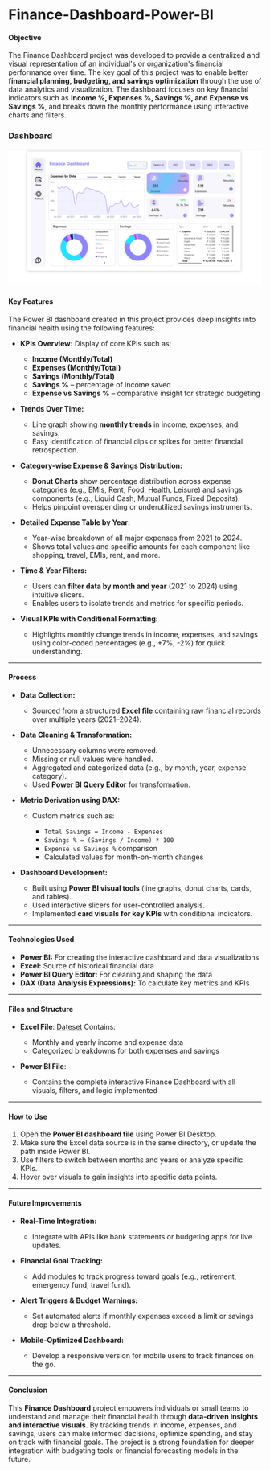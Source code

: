 # Finance-Dashboard-Power-BI

#### **Objective**

The Finance Dashboard project was developed to provide a centralized and visual representation of an individual's or organization's financial performance over time. The key goal of this project was to enable better **financial planning, budgeting, and savings optimization** through the use of data analytics and visualization. The dashboard focuses on key financial indicators such as **Income %, Expenses %, Savings %, and Expense vs Savings %**, and breaks down the monthly performance using interactive charts and filters.

### Dashboard
![image alt](https://github.com/Gokuashh/Finance-Dashboard-Power-BI/blob/5ca27262302b9a5f01ea3d4cb219894e80da55eb/Finance%20Dashboard.png)


#### **Key Features**

The Power BI dashboard created in this project provides deep insights into financial health using the following features:

* **KPIs Overview:**
  Display of core KPIs such as:

  * **Income (Monthly/Total)**
  * **Expenses (Monthly/Total)**
  * **Savings (Monthly/Total)**
  * **Savings %** – percentage of income saved
  * **Expense vs Savings %** – comparative insight for strategic budgeting

* **Trends Over Time:**

  * Line graph showing **monthly trends** in income, expenses, and savings.
  * Easy identification of financial dips or spikes for better financial retrospection.

* **Category-wise Expense & Savings Distribution:**

  * **Donut Charts** show percentage distribution across expense categories (e.g., EMIs, Rent, Food, Health, Leisure) and savings components (e.g., Liquid Cash, Mutual Funds, Fixed Deposits).
  * Helps pinpoint overspending or underutilized savings instruments.

* **Detailed Expense Table by Year:**

  * Year-wise breakdown of all major expenses from 2021 to 2024.
  * Shows total values and specific amounts for each component like shopping, travel, EMIs, rent, and more.

* **Time & Year Filters:**

  * Users can **filter data by month and year** (2021 to 2024) using intuitive slicers.
  * Enables users to isolate trends and metrics for specific periods.

* **Visual KPIs with Conditional Formatting:**

  * Highlights monthly change trends in income, expenses, and savings using color-coded percentages (e.g., +7%, -2%) for quick understanding.

---

#### **Process**

* **Data Collection:**

  * Sourced from a structured **Excel file** containing raw financial records over multiple years (2021–2024).

* **Data Cleaning & Transformation:**

  * Unnecessary columns were removed.
  * Missing or null values were handled.
  * Aggregated and categorized data (e.g., by month, year, expense category).
  * Used **Power BI Query Editor** for transformation.

* **Metric Derivation using DAX:**

  * Custom metrics such as:

    * `Total Savings = Income - Expenses`
    * `Savings % = (Savings / Income) * 100`
    * `Expense vs Savings %` comparison
    * Calculated values for month-on-month changes

* **Dashboard Development:**

  * Built using **Power BI visual tools** (line graphs, donut charts, cards, and tables).
  * Used interactive slicers for user-controlled analysis.
  * Implemented **card visuals for key KPIs** with conditional indicators.

---

#### **Technologies Used**

* **Power BI:** For creating the interactive dashboard and data visualizations
* **Excel:** Source of historical financial data
* **Power BI Query Editor:** For cleaning and shaping the data
* **DAX (Data Analysis Expressions):** To calculate key metrics and KPIs

---

#### **Files and Structure**

* **Excel File**: <a href="Finance Dataset.xlsx">Dateset</a>
  Contains:

  * Monthly and yearly income and expense data
  * Categorized breakdowns for both expenses and savings

* **Power BI File**: 

  * Contains the complete interactive Finance Dashboard with all visuals, filters, and logic implemented

---

#### **How to Use**

1. Open the **Power BI dashboard file** using Power BI Desktop.
2. Make sure the Excel data source is in the same directory, or update the path inside Power BI.
3. Use filters to switch between months and years or analyze specific KPIs.
4. Hover over visuals to gain insights into specific data points.

---

#### **Future Improvements**

* **Real-Time Integration:**

  * Integrate with APIs like bank statements or budgeting apps for live updates.

* **Financial Goal Tracking:**

  * Add modules to track progress toward goals (e.g., retirement, emergency fund, travel fund).

* **Alert Triggers & Budget Warnings:**

  * Set automated alerts if monthly expenses exceed a limit or savings drop below a threshold.

* **Mobile-Optimized Dashboard:**

  * Develop a responsive version for mobile users to track finances on the go.

---

#### **Conclusion**

This **Finance Dashboard** project empowers individuals or small teams to understand and manage their financial health through **data-driven insights and interactive visuals**. By tracking trends in income, expenses, and savings, users can make informed decisions, optimize spending, and stay on track with financial goals. The project is a strong foundation for deeper integration with budgeting tools or financial forecasting models in the future.

